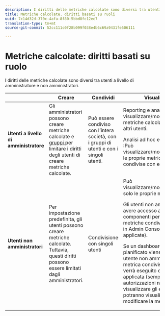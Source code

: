```yaml
---
description: I diritti delle metriche calcolate sono diversi tra utenti a livello di amministratore e non amministratori.
title: Metriche calcolate, diritti basati su ruoli
uuid: 7c14d32d-370c-4afa-8f80-5bbd8fc12ec7
translation-type: tm+mt
source-git-commit: 52cc111c0f28b099f038e4b6c69a9431fe506111

---
```



# Metriche calcolate: diritti basati su ruolo

I diritti delle metriche calcolate sono diversi tra utenti a livello di amministratore e non amministratori.

<table id="table_13F72FD90C964B86BD4B51E6F51ED292"> 
 <thead> 
  <tr> 
   <th colname="col1" class="entry"> </th> 
   <th colname="col02" class="entry"> Creare </th> 
   <th colname="col2" class="entry"> Condividi </th> 
   <th colname="col3" class="entry"> Visualizza/Gestisci </th> 
   <th colname="col4" class="entry"> Approva </th> 
   <th colname="col5" class="entry"> Applica </th> 
  </tr> 
 </thead>
 <tbody> 
  <tr> 
   <td colname="col1"> <b>Utenti a livello di amministratore</b> </td> 
   <td colname="col02"> Gli amministratori possono creare metriche calcolate e <a href="https://marketing.adobe.com/resources/help/en_US/reference/groups.html"  > gruppi </a> per limitare i diritti degli utenti di creare metriche calcolate. </td> 
   <td colname="col2"> Può essere condiviso con l’intera società, con i gruppi di utenti e con i singoli utenti. </td> 
   <td colname="col3"> <span class="keyword"> Reporting e analisi</span>:Può visualizzare/modificare/eliminare/ecc. metriche calcolate personalizzate e di altri utenti. <p> <span class="keyword"> Analisi ad hoc </span> e Generatore di <span class="keyword"> report </span>:Può visualizzare/modificare/eliminare/ecc. le proprie metriche calcolate e quelle condivise con esse. </p> </td> 
   <td colname="col4"> Può approvare metriche calcolate come canoniche. </td> 
   <td colname="col5"> Può applicare qualsiasi metrica calcolata all'intera organizzazione. </td> 
  </tr> 
  <tr> 
   <td colname="col1"> <b>Utenti non amministratori</b> </td> 
   <td colname="col02"> Per impostazione predefinita, gli utenti possono creare metriche calcolate. Tuttavia, questi diritti possono essere limitati dagli amministratori. </td> 
   <td colname="col2"> Condivisione con singoli utenti </td> 
   <td colname="col3"> Può visualizzare/modificare/eliminare/ecc. solo le proprie metriche calcolate. <p>Gli utenti non amministratori devono avere accesso a tutti gli eventi dei componenti per poter visualizzare le metriche condivise (le autorizzazioni in Admin Console sono ancora applicate). </p> <p>Se un dashboard o un report pianificato viene condiviso con un utente non amministratore e non ha la metrica condivisa con lui, il report verrà eseguito con la metrica applicata (sempre che disponga delle autorizzazioni necessarie per visualizzare gli eventi). Tuttavia, non potranno visualizzare la definizione o modificare la metrica. </p> </td> 
   <td colname="col4"> Può utilizzare solo metriche calcolate approvate; impossibile contrassegnare come approvato. </td> 
   <td colname="col5"> Può applicare le proprie metriche calcolate e i segmenti condivisi con loro. </td> 
  </tr> 
 </tbody> 
</table>

